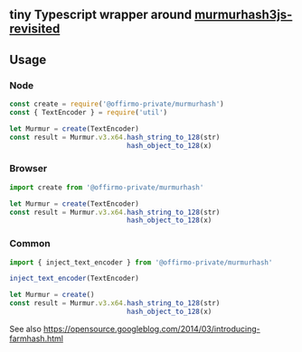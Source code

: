 ## tiny Typescript wrapper around [murmurhash3js-revisited](https://github.com/cimi/murmurhash3js-revisited)

## Usage

### Node

```js
const create = require('@offirmo-private/murmurhash')
const { TextEncoder } = require('util')

let Murmur = create(TextEncoder)
const result = Murmur.v3.x64.hash_string_to_128(str)
                             hash_object_to_128(x)
```

### Browser

```js
import create from '@offirmo-private/murmurhash'

let Murmur = create(TextEncoder)
const result = Murmur.v3.x64.hash_string_to_128(str)
                             hash_object_to_128(x)
```

### Common

```js
import { inject_text_encoder } from '@offirmo-private/murmurhash'

inject_text_encoder(TextEncoder)

let Murmur = create()
const result = Murmur.v3.x64.hash_string_to_128(str)
                             hash_object_to_128(x)
```


See also https://opensource.googleblog.com/2014/03/introducing-farmhash.html
